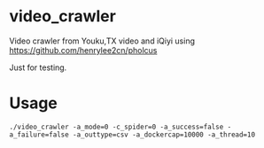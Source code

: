 # video_crawler
Video crawler from Youku,TX video and iQiyi using https://github.com/henrylee2cn/pholcus

Just for testing.



# Usage
```shell
./video_crawler -a_mode=0 -c_spider=0 -a_success=false -a_failure=false -a_outtype=csv -a_dockercap=10000 -a_thread=10
```
